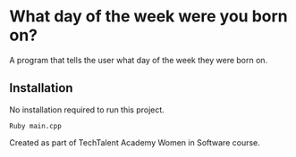 # What day of the week were you born on?
A program that tells the user what day of the week they were born on.

## Installation
No installation required to run this project.
```
Ruby main.cpp
```

Created as part of TechTalent Academy Women in Software course.